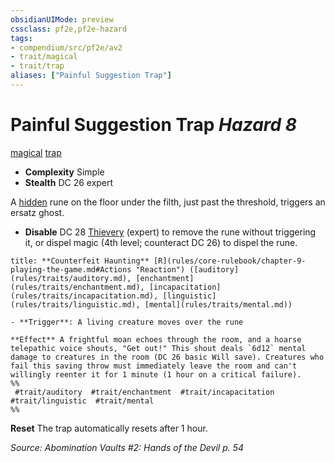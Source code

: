 ```yaml
---
obsidianUIMode: preview
cssclass: pf2e,pf2e-hazard
tags:
- compendium/src/pf2e/av2
- trait/magical
- trait/trap
aliases: ["Painful Suggestion Trap"]
---
```

# Painful Suggestion Trap *Hazard 8*  
[magical](magical.md "Magical Item Trait")  [trap](trap.md "Trap Hazard Trait")  

- **Complexity** Simple
- **Stealth** DC 26 expert  

A [hidden](conditions.md#Hidden) rune on the floor under the filth, just past the threshold, triggers an ersatz ghost.

- **Disable** DC 28 [Thievery](skills.md#Thievery) (expert) to remove the rune without triggering it, or dispel magic (4th level; counteract DC 26) to dispel the rune.  

```ad-embed-ability
title: **Counterfeit Haunting** [R](rules/core-rulebook/chapter-9-playing-the-game.md#Actions "Reaction") ([auditory](rules/traits/auditory.md), [enchantment](rules/traits/enchantment.md), [incapacitation](rules/traits/incapacitation.md), [linguistic](rules/traits/linguistic.md), [mental](rules/traits/mental.md))

- **Trigger**: A living creature moves over the rune

**Effect** A frightful moan echoes through the room, and a hoarse telepathic voice shouts, "Get out!" This shout deals `6d12` mental damage to creatures in the room (DC 26 basic Will save). Creatures who fail this saving throw must immediately leave the room and can't willingly reenter it for 1 minute (1 hour on a critical failure).  
%%
 #trait/auditory  #trait/enchantment  #trait/incapacitation  #trait/linguistic  #trait/mental 
%%
```

**Reset** The trap automatically resets after 1 hour.  

*Source: Abomination Vaults #2: Hands of the Devil p. 54*